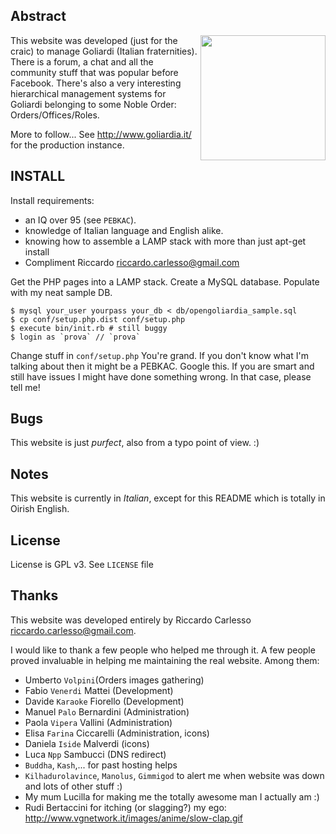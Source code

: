 Abstract
--------

 <img src='https://github.com/palladius/goliardia/raw/master/immagini/logoFooterIside.jpg' height='200' align='right' />

This website was developed (just for the craic) to manage Goliardi (Italian fraternities).
There is a forum, a chat and all the community stuff that was popular before Facebook.
There's also a very interesting hierarchical management systems for Goliardi belonging
to some Noble Order: Orders/Offices/Roles.

More to follow... See http://www.goliardia.it/ for the production instance.

INSTALL
-------

Install requirements: 
- an IQ over 95 (see `PEBKAC`).
- knowledge of Italian language and English alike.
- knowing how to assemble a LAMP stack with more than just apt-get install
- Compliment Riccardo <riccardo.carlesso@gmail.com>

Get the PHP pages into a LAMP stack. 
Create a MySQL database. Populate with my neat sample DB.

	$ mysql your_user yourpass your_db < db/opengoliardia_sample.sql
	$ cp conf/setup.php.dist conf/setup.php
	$ execute bin/init.rb # still buggy
	$ login as `prova` // `prova`

Change stuff in `conf/setup.php`
You're grand.
If you don't know what I'm talking about then it might be a PEBKAC. Google this.
If you are smart and still have issues I might have done something wrong. In that case, please tell me!


Bugs
----

This website is just *purfect*, also from a typo point of view. :)

Notes
-----

This website is currently in *Italian*, except for this README which is totally in Oirish English.

License
-------

License is GPL v3. See `LICENSE` file

Thanks
------

This website was developed entirely by Riccardo Carlesso <riccardo.carlesso@gmail.com>.

I would like to thank a few people who helped me through it. A few people proved invaluable 
in helping me maintaining the real website. Among them:

- Umberto `Volpini`(Orders images gathering)
- Fabio `Venerdi` Mattei (Development)
- Davide `Karaoke` Fiorello (Development)
- Manuel `Palo` Bernardini (Administration)
- Paola `Vipera` Vallini (Administration)
- Elisa `Farina` Ciccarelli (Administration, icons)
- Daniela `Iside` Malverdi (icons)
- Luca `Npp` Sambucci (DNS redirect)
- `Buddha`, `Kash`,... for past hosting helps
- `Kilhadurolavince`, `Manolus`, `Gimmigod` to alert me when website was down and lots of other stuff :)
- My mum Lucilla for making me the totally awesome man I actually am :)
- Rudi Bertaccini for itching (or slagging?) my ego: http://www.vgnetwork.it/images/anime/slow-clap.gif

